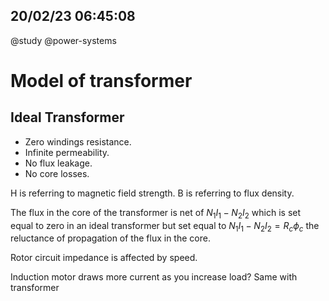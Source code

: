 ## 20/02/23 06:45:08
@study @power-systems

# Model of transformer

## Ideal Transformer

* Zero windings resistance.
* Infinite permeability.
* No flux leakage.
* No core losses.

H is referring to magnetic field strength.
B is referring to flux density.

The flux in the core of the transformer is net of $N_1I_1 - N_2I_2$ which is set equal to zero in an ideal transformer
but set equal to $N_1I_1 - N_2I_2 = R_c\phi_c$ the reluctance of propagation of the flux in the core.

Rotor circuit impedance is affected by speed.


Induction motor draws more current as you increase load? Same with transformer
